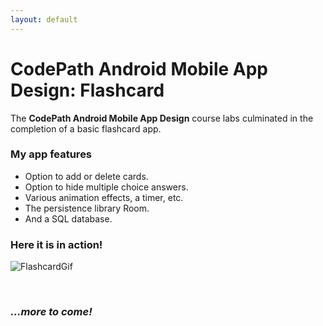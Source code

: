 ```yaml
---
layout: default
---
```

# CodePath Android Mobile App Design: Flashcard

The __CodePath Android Mobile App Design__ course labs culminated in the completion of a basic flashcard app. 

### My app features

* Option to add or delete cards.
* Option to hide multiple choice answers.
* Various animation effects, a timer, etc.
* The persistence library Room.
* And a SQL database.

### Here it is in action!

![FlashcardGif](https://i.imgur.com/MyLTqAp.gif)

&nbsp;

### *...more to come!*
